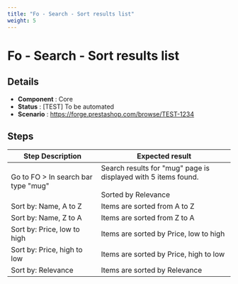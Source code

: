 ```yaml
---
title: "Fo - Search - Sort results list"
weight: 5
---
```


# Fo - Search - Sort results list
## Details
* **Component** : Core
* **Status** : [TEST] To be automated
* **Scenario** : https://forge.prestashop.com/browse/TEST-1234

## Steps
| Step Description | Expected result |
| ----- | ----- |
| Go to FO > In search bar type "mug" | Search results for "mug" page is displayed with 5 items found.<br><br>Sorted by Relevance |
| Sort by: Name, A to Z | Items are sorted from A to Z |
| Sort by: Name, Z to A | Items are sorted from Z to A |
| Sort by: Price, low to high | Items are sorted by Price, low to high |
| Sort by: Price, high to low | Items are sorted by Price, high to low |
| Sort by: Relevance | Items are sorted by Relevance |
